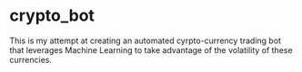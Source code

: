 # crypto_bot
This is my attempt at creating an automated cyrpto-currency trading bot that leverages Machine Learning to take advantage of the volatility of these currencies.
